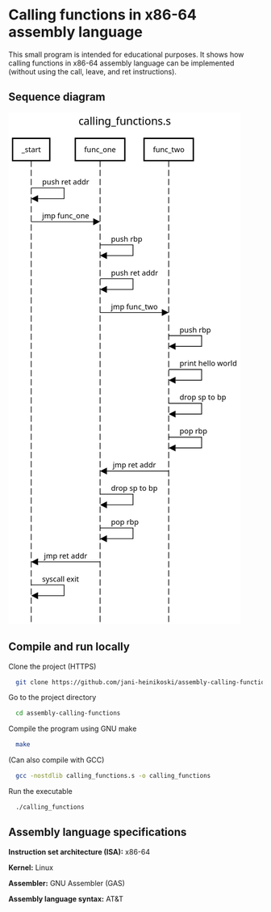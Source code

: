 
# Calling functions in x86-64 assembly language

This small program is intended for educational purposes. It shows how calling functions in x86-64 assembly language can be implemented (without using the call, leave, and ret instructions).


## Sequence diagram

![Program execution sequence diagram](https://github.com/jani-heinikoski/assembly-calling-functions/blob/main/docs/sequencediagram.png)


## Compile and run locally

Clone the project (HTTPS)

```bash
  git clone https://github.com/jani-heinikoski/assembly-calling-functions.git
```

Go to the project directory

```bash
  cd assembly-calling-functions
```

Compile the program using GNU make

```bash
  make
```

(Can also compile with GCC)

```bash
  gcc -nostdlib calling_functions.s -o calling_functions
```

Run the executable

```bash
  ./calling_functions
```

## Assembly language specifications

**Instruction set architecture (ISA):** x86-64

**Kernel:** Linux

**Assembler:** GNU Assembler (GAS)

**Assembly language syntax:** AT&T
